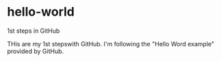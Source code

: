 # hello-world
1st steps in GitHub

THis are my 1st stepswith GitHub. I'm following the "Hello Word example" provided by GitHub.
